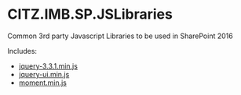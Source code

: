 # CITZ.IMB.SP.JSLibraries
Common 3rd party Javascript Libraries to be used in SharePoint 2016

Includes:
* [jquery-3.3.1.min.js](https://jquery.com/)
* [jquery-ui.min.js](https://jqueryui.com/)
* [moment.min.js](https://momentjs.com/)
